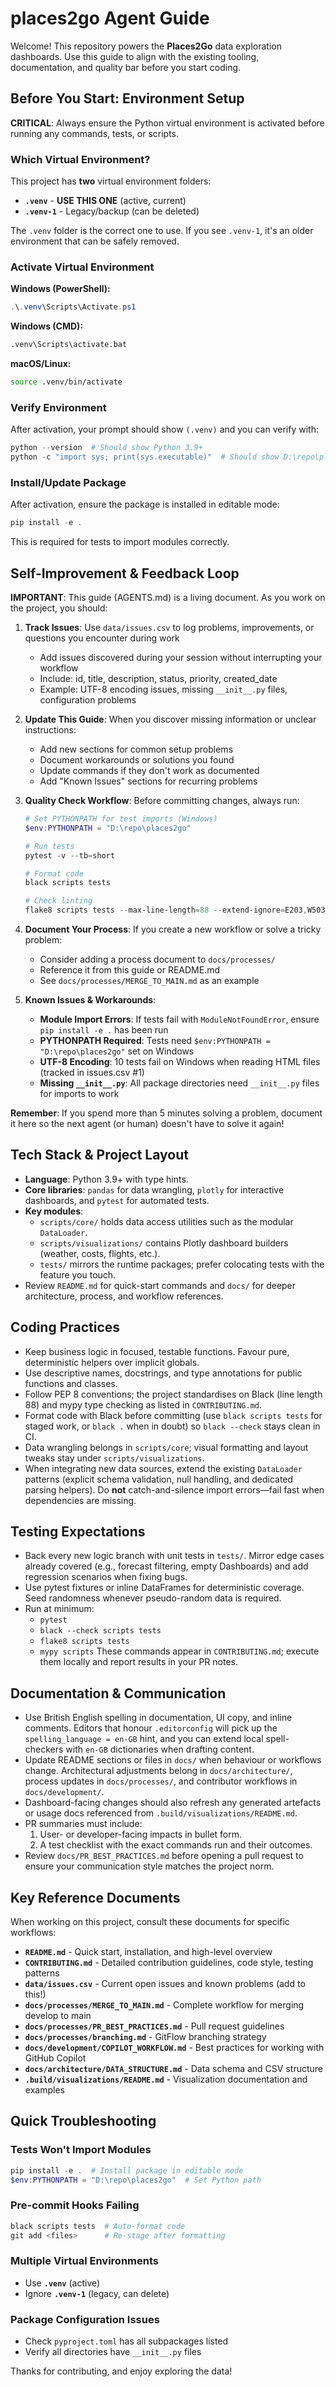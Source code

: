# places2go Agent Guide

Welcome! This repository powers the **Places2Go** data exploration dashboards. Use this guide to align with the existing tooling,
documentation, and quality bar before you start coding.

## Before You Start: Environment Setup

**CRITICAL**: Always ensure the Python virtual environment is activated before running any commands, tests, or scripts.

### Which Virtual Environment?

This project has **two** virtual environment folders:
- **`.venv`** - **USE THIS ONE** (active, current)
- **`.venv-1`** - Legacy/backup (can be deleted)

The `.venv` folder is the correct one to use. If you see `.venv-1`, it's an older environment that can be safely removed.

### Activate Virtual Environment

**Windows (PowerShell):**
```powershell
.\.venv\Scripts\Activate.ps1
```

**Windows (CMD):**
```cmd
.venv\Scripts\activate.bat
```

**macOS/Linux:**
```bash
source .venv/bin/activate
```

### Verify Environment
After activation, your prompt should show `(.venv)` and you can verify with:
```powershell
python --version  # Should show Python 3.9+
python -c "import sys; print(sys.executable)"  # Should show D:\repo\places2go\.venv\Scripts\python.exe
```

### Install/Update Package
After activation, ensure the package is installed in editable mode:
```powershell
pip install -e .
```

This is required for tests to import modules correctly.

## Self-Improvement & Feedback Loop

**IMPORTANT**: This guide (AGENTS.md) is a living document. As you work on the project, you should:

1. **Track Issues**: Use `data/issues.csv` to log problems, improvements, or questions you encounter during work
   - Add issues discovered during your session without interrupting your workflow
   - Include: id, title, description, status, priority, created_date
   - Example: UTF-8 encoding issues, missing `__init__.py` files, configuration problems

2. **Update This Guide**: When you discover missing information or unclear instructions:
   - Add new sections for common setup problems
   - Document workarounds or solutions you found
   - Update commands if they don't work as documented
   - Add "Known Issues" sections for recurring problems

3. **Quality Check Workflow**: Before committing changes, always run:
   ```powershell
   # Set PYTHONPATH for test imports (Windows)
   $env:PYTHONPATH = "D:\repo\places2go"

   # Run tests
   pytest -v --tb=short

   # Format code
   black scripts tests

   # Check linting
   flake8 scripts tests --max-line-length=88 --extend-ignore=E203,W503
   ```

4. **Document Your Process**: If you create a new workflow or solve a tricky problem:
   - Consider adding a process document to `docs/processes/`
   - Reference it from this guide or README.md
   - See `docs/processes/MERGE_TO_MAIN.md` as an example

5. **Known Issues & Workarounds**:
   - **Module Import Errors**: If tests fail with `ModuleNotFoundError`, ensure `pip install -e .` has been run
   - **PYTHONPATH Required**: Tests need `$env:PYTHONPATH = "D:\repo\places2go"` set on Windows
   - **UTF-8 Encoding**: 10 tests fail on Windows when reading HTML files (tracked in issues.csv #1)
   - **Missing `__init__.py`**: All package directories need `__init__.py` files for imports to work

**Remember**: If you spend more than 5 minutes solving a problem, document it here so the next agent (or human) doesn't have to solve it again!

## Tech Stack & Project Layout
- **Language**: Python 3.9+ with type hints.
- **Core libraries**: `pandas` for data wrangling, `plotly` for interactive dashboards, and `pytest` for automated tests.
- **Key modules**:
  - `scripts/core/` holds data access utilities such as the modular `DataLoader`.
  - `scripts/visualizations/` contains Plotly dashboard builders (weather, costs, flights, etc.).
  - `tests/` mirrors the runtime packages; prefer colocating tests with the feature you touch.
- Review `README.md` for quick-start commands and `docs/` for deeper architecture, process, and workflow references.

## Coding Practices
- Keep business logic in focused, testable functions. Favour pure, deterministic helpers over implicit globals.
- Use descriptive names, docstrings, and type annotations for public functions and classes.
- Follow PEP 8 conventions; the project standardises on Black (line length 88) and mypy type checking as listed in `CONTRIBUTING.md`.
- Format code with Black before committing (use `black scripts tests` for staged work, or `black .` when in doubt) so `black --check` stays clean in CI.
- Data wrangling belongs in `scripts/core`; visual formatting and layout tweaks stay under `scripts/visualizations`.
- When integrating new data sources, extend the existing `DataLoader` patterns (explicit schema validation, null handling, and
dedicated parsing helpers). Do **not** catch-and-silence import errors—fail fast when dependencies are missing.

## Testing Expectations
- Back every new logic branch with unit tests in `tests/`. Mirror edge cases already covered (e.g., forecast filtering, empty
Dashboards) and add regression scenarios when fixing bugs.
- Use pytest fixtures or inline DataFrames for deterministic coverage. Seed randomness whenever pseudo-random data is required.
- Run at minimum:
  - `pytest`
  - `black --check scripts tests`
  - `flake8 scripts tests`
  - `mypy scripts`
  These commands appear in `CONTRIBUTING.md`; execute them locally and report results in your PR notes.

## Documentation & Communication
- Use British English spelling in documentation, UI copy, and inline comments. Editors that honour `.editorconfig` will pick up the `spelling_language = en-GB` hint, and you can extend local spell-checkers with `en-GB` dictionaries when drafting content.
- Update README sections or files in `docs/` when behaviour or workflows change. Architectural adjustments belong in `docs/architecture/`,
process updates in `docs/processes/`, and contributor workflows in `docs/development/`.
- Dashboard-facing changes should also refresh any generated artefacts or usage docs referenced from `.build/visualizations/README.md`.
- PR summaries must include:
  1. User- or developer-facing impacts in bullet form.
  2. A test checklist with the exact commands run and their outcomes.
- Review `docs/PR_BEST_PRACTICES.md` before opening a pull request to ensure your communication style matches the project norm.

## Key Reference Documents

When working on this project, consult these documents for specific workflows:

- **`README.md`** - Quick start, installation, and high-level overview
- **`CONTRIBUTING.md`** - Detailed contribution guidelines, code style, testing patterns
- **`data/issues.csv`** - Current open issues and known problems (add to this!)
- **`docs/processes/MERGE_TO_MAIN.md`** - Complete workflow for merging develop to main
- **`docs/processes/PR_BEST_PRACTICES.md`** - Pull request guidelines
- **`docs/processes/branching.md`** - GitFlow branching strategy
- **`docs/development/COPILOT_WORKFLOW.md`** - Best practices for working with GitHub Copilot
- **`docs/architecture/DATA_STRUCTURE.md`** - Data schema and CSV structure
- **`.build/visualizations/README.md`** - Visualization documentation and examples

## Quick Troubleshooting

### Tests Won't Import Modules
```powershell
pip install -e .  # Install package in editable mode
$env:PYTHONPATH = "D:\repo\places2go"  # Set Python path
```

### Pre-commit Hooks Failing
```powershell
black scripts tests  # Auto-format code
git add <files>      # Re-stage after formatting
```

### Multiple Virtual Environments
- Use **`.venv`** (active)
- Ignore **`.venv-1`** (legacy, can delete)

### Package Configuration Issues
- Check `pyproject.toml` has all subpackages listed
- Verify all directories have `__init__.py` files

Thanks for contributing, and enjoy exploring the data!
